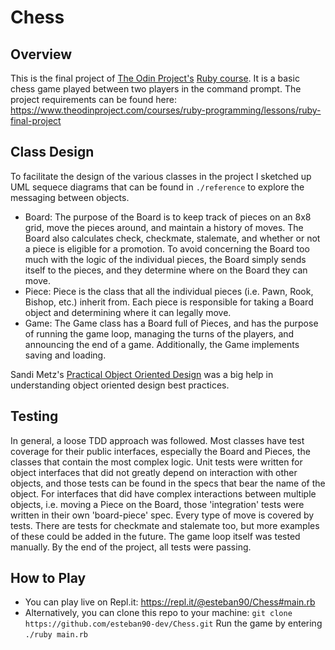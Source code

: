# Chess

## Overview

This is the final project of [The Odin Project's](https://www.theodinproject.com) [Ruby course](https://www.theodinproject.com/courses/ruby-programming).  It is a basic chess game played between two players in the command prompt.  The project requirements can be found here: https://www.theodinproject.com/courses/ruby-programming/lessons/ruby-final-project

## Class Design

To facilitate the design of the various classes in the project I sketched up UML sequece diagrams that can be found in `./reference` to explore the messaging between objects.  

- Board: The purpose of the Board is to keep track of pieces on an 8x8 grid, move the pieces around, and maintain a history of moves.  The Board also calculates check, checkmate, stalemate, and whether or not a piece is eligible for a promotion. To avoid concerning the Board too much with the logic of the individual pieces, the Board simply sends itself to the pieces, and they determine where on the Board they can move.  
- Piece: Piece is the class that all the individual pieces (i.e. Pawn, Rook, Bishop, etc.) inherit from.  Each piece is responsible for taking a Board object and determining where it can legally move.
- Game: The Game class has a Board full of Pieces, and has the purpose of running the game loop, managing the turns of the players, and announcing the end of a game.  Additionally, the Game implements saving and loading.

Sandi Metz's [Practical Object Oriented Design](https://www.poodr.com/) was a big help in understanding object oriented design best practices.  

## Testing

In general, a loose TDD approach was followed.  Most classes have test coverage for their public interfaces, especially the Board and Pieces, the classes that contain the most complex logic.  Unit tests were written for object interfaces that did not greatly depend on interaction with other objects, and those tests can be found in the specs that bear the name of the object. For interfaces that did have complex interactions between multiple objects, i.e. moving a Piece on the Board, those 'integration' tests were written in their own 'board-piece' spec. Every type of move is covered by tests. There are tests for checkmate and stalemate too, but more examples of these could be added in the future. The game loop itself was tested manually. By the end of the project, all tests were passing.   

## How to Play

- You can play live on Repl.it: https://repl.it/@esteban90/Chess#main.rb
- Alternatively, you can clone this repo to your machine: `git clone https://github.com/esteban90-dev/Chess.git`  Run the game by entering `./ruby main.rb`
